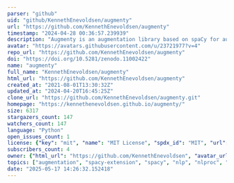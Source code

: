 ```yaml
---
parser: "github"
uid: "github/KennethEnevoldsen/augmenty"
url: "https://github.com/KennethEnevoldsen/augmenty"
timestamp: "2024-04-28 00:36:57.239939"
description: "Augmenty is an augmentation library based on spaCy for augmenting texts."
avatar: "https://avatars.githubusercontent.com/u/23721977?v=4"
repo_url: "https://github.com/KennethEnevoldsen/augmenty"
doi: "https://doi.org/10.5281/zenodo.11002422"
name: "augmenty"
full_name: "KennethEnevoldsen/augmenty"
html_url: "https://github.com/KennethEnevoldsen/augmenty"
created_at: "2021-08-01T13:30:32Z"
updated_at: "2024-04-20T16:45:25Z"
clone_url: "https://github.com/KennethEnevoldsen/augmenty.git"
homepage: "https://kennethenevoldsen.github.io/augmenty/"
size: 6317
stargazers_count: 147
watchers_count: 147
language: "Python"
open_issues_count: 1
license: {"key": "mit", "name": "MIT License", "spdx_id": "MIT", "url": "https://api.github.com/licenses/mit", "node_id": "MDc6TGljZW5zZTEz"}
subscribers_count: 4
owner: {"html_url": "https://github.com/KennethEnevoldsen", "avatar_url": "https://avatars.githubusercontent.com/u/23721977?v=4", "login": "KennethEnevoldsen", "type": "User"}
topics: ["augmentation", "spacy-extension", "spacy", "nlp", "nlproc", "natural-language-processing", "python", "text-classification", "training-data", "text-augmentation", "spacy-nlp"]
date: "2025-05-17 14:26:32.152418"
---
```

